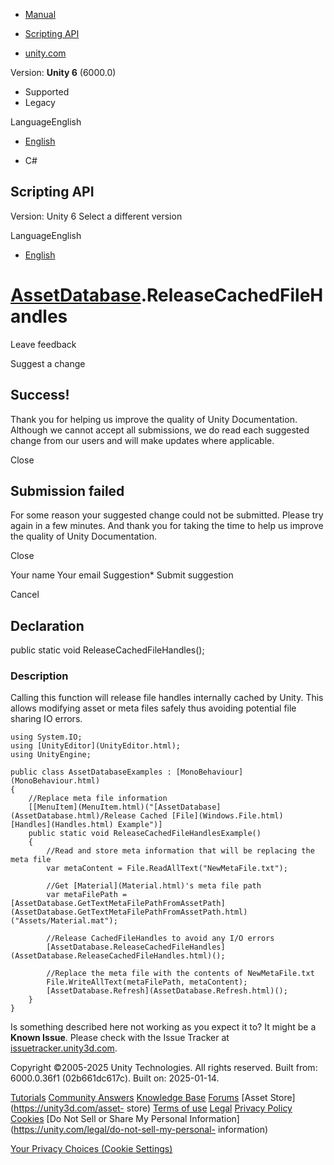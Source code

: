 [ ]()

  * [Manual](../Manual/index.html)
  * [Scripting API](../ScriptReference/index.html)

  * [unity.com](https://unity.com/)

Version: **Unity 6** (6000.0)

  * Supported
  * Legacy

LanguageEnglish

  * [English]()

  * C#

[ ](https://docs.unity3d.com)

## Scripting API

Version: Unity 6 Select a different version

LanguageEnglish

  * [English]()

#  [AssetDatabase](AssetDatabase.html).ReleaseCachedFileHandles

Leave feedback

Suggest a change

## Success!

Thank you for helping us improve the quality of Unity Documentation. Although
we cannot accept all submissions, we do read each suggested change from our
users and will make updates where applicable.

Close

## Submission failed

For some reason your suggested change could not be submitted. Please <a>try
again</a> in a few minutes. And thank you for taking the time to help us
improve the quality of Unity Documentation.

Close

Your name Your email Suggestion* Submit suggestion

Cancel

[ ]()

## Declaration

public static void ReleaseCachedFileHandles();

### Description

Calling this function will release file handles internally cached by Unity.
This allows modifying asset or meta files safely thus avoiding potential file
sharing IO errors.

    
    
    using System.IO;
    using [UnityEditor](UnityEditor.html);
    using UnityEngine;  
      
    public class AssetDatabaseExamples : [MonoBehaviour](MonoBehaviour.html)
    {
        //Replace meta file information
        [[MenuItem](MenuItem.html)("[AssetDatabase](AssetDatabase.html)/Release Cached [File](Windows.File.html) [Handles](Handles.html) Example")]
        public static void ReleaseCachedFileHandlesExample()
        {
            //Read and store meta information that will be replacing the meta file
            var metaContent = File.ReadAllText("NewMetaFile.txt");  
      
            //Get [Material](Material.html)'s meta file path
            var metaFilePath = [AssetDatabase.GetTextMetaFilePathFromAssetPath](AssetDatabase.GetTextMetaFilePathFromAssetPath.html)("Assets/Material.mat");  
      
            //Release CachedFileHandles to avoid any I/O errors
            [AssetDatabase.ReleaseCachedFileHandles](AssetDatabase.ReleaseCachedFileHandles.html)();  
      
            //Replace the meta file with the contents of NewMetaFile.txt
            File.WriteAllText(metaFilePath, metaContent);
            [AssetDatabase.Refresh](AssetDatabase.Refresh.html)();
        }
    }

Is something described here not working as you expect it to? It might be a
**Known Issue**. Please check with the Issue Tracker at
[issuetracker.unity3d.com](https://issuetracker.unity3d.com).

Copyright ©2005-2025 Unity Technologies. All rights reserved. Built from:
6000.0.36f1 (02b661dc617c). Built on: 2025-01-14.

[Tutorials](https://unity3d.com/learn) [Community
Answers](https://answers.unity3d.com) [Knowledge
Base](https://support.unity3d.com/hc/en-us)
[Forums](https://forum.unity3d.com) [Asset Store](https://unity3d.com/asset-
store) [Terms of use](https://docs.unity3d.com/Manual/TermsOfUse.html)
[Legal](https://unity.com/legal) [Privacy
Policy](https://unity.com/legal/privacy-policy)
[Cookies](https://unity.com/legal/cookie-policy) [Do Not Sell or Share My
Personal Information](https://unity.com/legal/do-not-sell-my-personal-
information)

[Your Privacy Choices (Cookie Settings)](javascript:void\(0\);)

